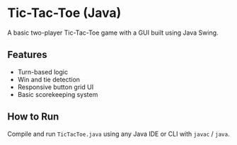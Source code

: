 # Tic-Tac-Toe (Java)

A basic two-player Tic-Tac-Toe game with a GUI built using Java Swing.

## Features
- Turn-based logic
- Win and tie detection
- Responsive button grid UI
- Basic scorekeeping system

## How to Run
Compile and run `TicTacToe.java` using any Java IDE or CLI with `javac` / `java`.
